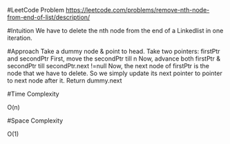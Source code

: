 #LeetCode Problem
https://leetcode.com/problems/remove-nth-node-from-end-of-list/description/

#Intuition
We have to delete the nth node from the end of a Linkedlist in one iteration.


#Approach
Take a dummy node & point to head.
Take two pointers: firstPtr and secondPtr
First, move the secondPtr till n
Now, advance both firstPtr & secondPtr till secondPtr.next !=null
Now, the next node of firstPtr is the node that we have to delete. So we simply update its next pointer to pointer to next node after it.
Return dummy.next

#Time Complexity

O(n)

#Space Complexity

O(1)